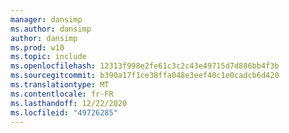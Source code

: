 ```yaml
---
manager: dansimp
ms.author: dansimp
author: dansimp
ms.prod: w10
ms.topic: include
ms.openlocfilehash: 12313f998e2fe61c3c2c43e49715d7d886bb4f3b
ms.sourcegitcommit: b390a17f1ce38ffa048e3eef40c1e0cadcb6d420
ms.translationtype: MT
ms.contentlocale: fr-FR
ms.lasthandoff: 12/22/2020
ms.locfileid: "49726285"
---
```

